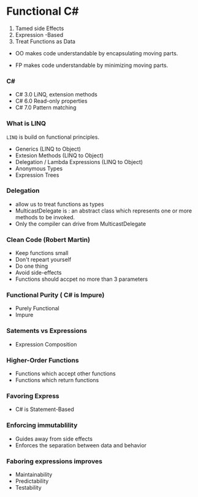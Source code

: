 # Functional C#

1. Tamed side Effects 
2. Expression -Based
3. Treat Functions as Data

- OO makes code understandable by encapsulating moving parts.

- FP makes code understandable by minimizing moving parts.

### C#
- C# 3.0 LiNQ, extension methods
- C# 6.0 Read-only properties
- C# 7.0 Pattern matching


### What is LINQ
`LINQ` is build on functional principles. 
- Generics (LINQ to Object)
- Extesion Methods (LINQ to Object)
- Delegation / Lambda Expressions (LINQ to Object)
- Anonymous Types
- Expression Trees

### Delegation

- allow us to treat functions as types
- MulticastDelegate is : an abstract class which represents one or more methods to be invoked.
- Only the compiler can drive from MulticastDelegate




### Clean Code  (Robert Martin)
- Keep functions small
- Don't repeart yourself
- Do one thing
- Avoid side-effects
- Functions should accpet no more than 3 parameters





### Functional Purity  ( C# is Impure)
- Purely Functional
- Impure

### Satements vs Expressions 

- Expression Composition


### Higher-Order Functions
- Functions which accept other functions
- Functions which return functions

### Favoring Express
- C# is Statement-Based



### Enforcing immutablility
- Guides away from side effects
- Enforces the separation between data and behavior

### Faboring expressions improves
- Maintainability
- Predictability
- Testability